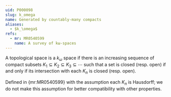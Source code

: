 ```yaml
---
uid: P000098
slug: k_omega
name: Generated by countably-many compacts
aliases:
  - $k_\omega$
refs:
  - mr: MR0540599
    name: A survey of kω-spaces
---
```

A topological space is a $k_\omega$ space if there is an increasing sequence of compact subsets
$K_1\subseteq K_2 \subseteq K_3 \subseteq \cdots$ such that a set is closed (resp. open) if and only
if its intersection with each $K_n$ is closed (resp. open).

Defined in {mr:MR0540599} with the assumption each $K_n$ is Hausdorff; we do not make this assumption
for better compatibility with other properties.
